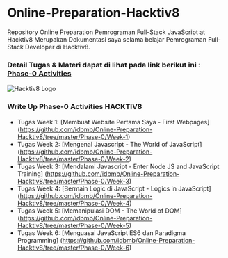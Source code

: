 # Online-Preparation-Hacktiv8
Repository Online Preparation Pemrograman Full-Stack JavaScript at Hacktiv8
Merupakan Dokumentasi saya selama belajar Pemrograman Full-Stack Developer di Hacktiv8.

### Detail Tugas & Materi dapat di lihat pada link berikut ini : [Phase-0 Activities](https://github.com/idbmb/phase-0-activities)

![Hacktiv8 Logo](https://idbmb.github.io/assets/img/logo-hacktiv8_bordered.png)

### Write Up Phase-0 Activities HACKTIV8

- Tugas Week 1: [Membuat Website Pertama Saya - First Webpages] (https://github.com/idbmb/Online-Preparation-Hacktiv8/tree/master/Phase-0/Week-1)
- Tugas Week 2: [Mengenal Javascript - The World of JavaScript] (https://github.com/idbmb/Online-Preparation-Hacktiv8/tree/master/Phase-0/Week-2)
- Tugas Week 3: [Mendalami Javascript - Enter Node JS and JavaScript Training] (https://github.com/idbmb/Online-Preparation-Hacktiv8/tree/master/Phase-0/Week-3)
- Tugas Week 4: [Bermain Logic di JavaScript - Logics in JavaScript] (https://github.com/idbmb/Online-Preparation-Hacktiv8/tree/master/Phase-0/Week-4)
- Tugas Week 5: [Memanipulasi DOM - The World of DOM] (https://github.com/idbmb/Online-Preparation-Hacktiv8/tree/master/Phase-0/Week-5)
- Tugas Week 6: [Menguasai JavaScript ES6 dan Paradigma Programming] (https://github.com/idbmb/Online-Preparation-Hacktiv8/tree/master/Phase-0/Week-6)

